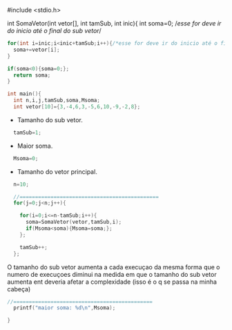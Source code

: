 
#include <stdio.h>

int SomaVetor(int vetor[], int tamSub, int inic){
int soma=0;
/*esse for deve ir do inicio até o final do sub vetor*/
```c
for(int i=inic;i<inic+tamSub;i++){/*esse for deve ir do inicio até o final do sub vetor*/
  soma+=vetor[i];
}

if(soma<0){soma=0;};
  return soma;
}
```

```c
int main(){
  int n,i,j,tamSub,soma,Msoma;
  int vetor[10]={3,-4,6,3,-5,6,10,-9,-2,8};
```
  - Tamanho do sub vetor.
  
```c
  tamSub=1;
```
  - Maior soma.

```c
  Msoma=0;
```
  - Tamanho do vetor principal.
```c
  n=10;

  //=============================================
  for(j=0;j<n;j++){

    for(i=0;i<=n-tamSub;i++){
      soma=SomaVetor(vetor,tamSub,i);
      if(Msoma<soma){Msoma=soma;};
    };

    tamSub++;
  };
```
  O tamanho do sub vetor aumenta a cada execuçao da mesma forma que o numero de execuçoes
  diminui na medida em que o tamanho do sub vetor aumenta ent deveria afetar a complexidade
  (isso é o q se passa na minha cabeça)
  

```c
//=============================================
  printf("maior soma: %d\n",Msoma);

}
```
